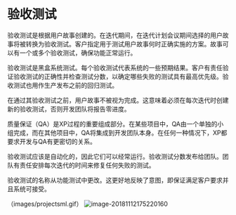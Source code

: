 # 验收测试

验收测试是根据用户故事创建的。在迭代期间，在迭代计划会议期间选择的用户故事将被转换为验收测试。客户指定用于测试用户故事何时正确实施的方案。故事可以有一个或多个验收测试，确保功能正常运行。

验收测试是黑盒系统测试。每个验收测试代表系统的一些预期结果。客户有责任验证验收测试的正确性并检查测试分数，以确定哪些失败的测试具有最高优先级。验收测试也用作生产发布之前的回归测试。

在通过其验收测试之前，用户故事不被视为完成。这意味着必须在每次迭代时创建新的验收测试，否则开发团队将报告零进度。

质量保证（QA）是XP过程的重要组成部分。在某些项目中，QA由一个单独的小组完成，而在其他项目中，QA将集成到开发团队本身。在任何一种情况下，XP都要求开发与QA有更密切的关系。

验收测试应该是自动化的，因此它们可以经常运行。验收测试分数发布给团队。团队有责任安排每次迭代的时间来修复任何失败的测试。

验收测试的名称从功能测试中更改。这更好地反映了意图，即保证满足客户要求并且系统可接受。

（images/projectsml.gif）
 ![image-20181112175220160](docs/image-20181112175220160.png)
